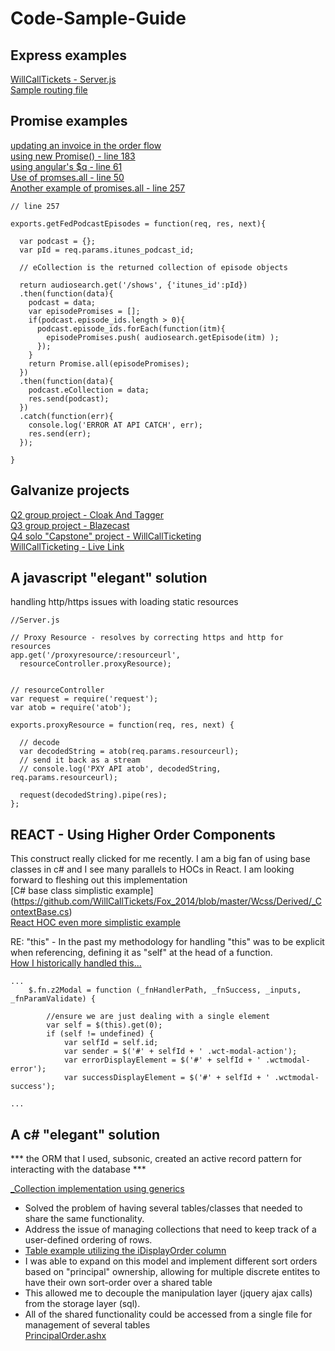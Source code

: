 # Code-Sample-Guide


## Express examples
[WillCallTickets - Server.js](https://github.com/WillCallTickets/willcall/blob/master/server.js)  
[Sample routing file](https://github.com/WillCallTickets/WillCall/blob/master/routes/stripe.js)


## Promise examples
[updating an invoice in the order flow](https://github.com/WillCallTickets/willcall/blob/master/server/controllers/store.js)  
[using new Promise() - line 183](https://github.com/WillCallTickets/WillCall/blob/master/server/controllers/members.js)  
[using angular's $q -  line 61](https://github.com/WillCallTickets/willcall/blob/master/public/js/models/showModel.js)  
[Use of promses.all - line 50](https://github.com/WillCallTickets/WillCall/blob/master/lib/dbops/invoices.js)   
[Another example of promises.all - line 257](https://github.com/WillCallTickets/blazecast/blob/master/controllers/api.js)
```
// line 257

exports.getFedPodcastEpisodes = function(req, res, next){

  var podcast = {};
  var pId = req.params.itunes_podcast_id;

  // eCollection is the returned collection of episode objects

  return audiosearch.get('/shows', {'itunes_id':pId})
  .then(function(data){
    podcast = data;
    var episodePromises = [];
    if(podcast.episode_ids.length > 0){
      podcast.episode_ids.forEach(function(itm){
        episodePromises.push( audiosearch.getEpisode(itm) );
      });
    }
    return Promise.all(episodePromises);
  })
  .then(function(data){
    podcast.eCollection = data;
    res.send(podcast);
  })
  .catch(function(err){
    console.log('ERROR AT API CATCH', err);
    res.send(err);
  });

}
```

## Galvanize projects
[Q2 group project - Cloak And Tagger](https://github.com/WillCallTickets/cloakandtagger)  
[Q3 group project - Blazecast](https://github.com/WillCallTickets/blazecast)  
[Q4 solo "Capstone" project - WillCallTicketing](https://github.com/WillCallTickets/WillCall)  
[WillCallTicketing - Live Link](https://willcalltickets.herokuapp.com/)


## A javascript "elegant" solution 
handling http/https issues with loading static resources
```
//Server.js

// Proxy Resource - resolves by correcting https and http for resources
app.get('/proxyresource/:resourceurl',
  resourceController.proxyResource);


// resourceController
var request = require('request');
var atob = require('atob');

exports.proxyResource = function(req, res, next) {
  
  // decode
  var decodedString = atob(req.params.resourceurl);
  // send it back as a stream
  // console.log('PXY API atob', decodedString, req.params.resourceurl);
  
  request(decodedString).pipe(res);
};
```

## REACT - Using Higher Order Components
This construct really clicked for me recently. I am a big fan of using base classes in c# and I see many parallels to HOCs in React. I am looking forward to fleshing out this implementation  
[C# base class simplistic example] (https://github.com/WillCallTickets/Fox_2014/blob/master/Wcss/Derived/_ContextBase.cs)  
[React HOC even more simplistic example](https://github.com/WillCallTickets/react-auth0-routerv4/blob/master/src/containers/_baseContainer.js)  



RE: "this" - In the past my methodology for handling "this" was to be explicit when referencing, defining it as "self" at the head of a function.  
[How I historically handled this...](https://github.com/WillCallTickets/Fox_2014/blob/master/Z2Web/assets/javascripts/z2ModalService.js)  
```
...
    $.fn.z2Modal = function (_fnHandlerPath, _fnSuccess, _inputs, _fnParamValidate) {  
  
        //ensure we are just dealing with a single element
        var self = $(this).get(0);
        if (self != undefined) {
            var selfId = self.id;
            var sender = $('#' + selfId + ' .wct-modal-action');
            var errorDisplayElement = $('#' + selfId + ' .wctmodal-error');
            var successDisplayElement = $('#' + selfId + ' .wctmodal-success');

...
```


## A c# "elegant" solution

*** the ORM that I used, subsonic, created an active record pattern for interacting with the database ***

[_Collection implementation using generics](https://github.com/WillCallTickets/Fox_2014/blob/master/Utils/_Collection.cs)

* Solved the problem of having several tables/classes that needed to share the same functionality.  
* Address the issue of managing collections that need to keep track of a user-defined ordering of rows. 
* [Table example utilizing the iDisplayOrder column](https://github.com/WillCallTickets/Fox_SqlProgrammability/blob/master/Tables/dbo.JShowAct.Table.sql)
* I was able to expand on this model and implement different sort orders based on "principal" ownership, allowing for multiple discrete entites to have their own sort-order over a shared table
* This allowed me to decouple the manipulation layer (jquery ajax calls) from the storage layer (sql). 	
* All of the shared functionality could be accessed from a single file for management of several tables  
[PrincipalOrder.ashx](https://github.com/WillCallTickets/Fox_2014/blob/master/WcWeb/Admin/_customControls/PrincipalOrder.ashx)

